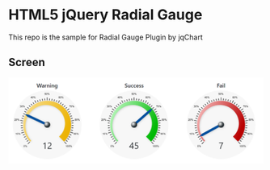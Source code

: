 # HTML5 jQuery Radial Gauge

This repo is the sample for Radial Gauge Plugin by jqChart

## Screen

![Screen](screen.png)